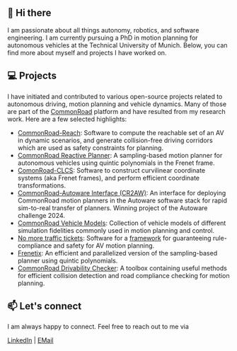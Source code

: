 ## 👋 Hi there
I am passionate about all things autonomy, robotics, and software engineering. 
I am currently pursuing a PhD in motion planning for autonomous vehicles at the Technical University of Munich.
Below, you can find more about myself and projects I have worked on.


## 💻 Projects
I have initiated and contributed to various open-source projects related to autonomous driving, motion planning and vehicle dynamics.
Many of those are part of the [CommonRoad](https://commonroad.in.tum.de/) platform and have resulted from my research work.
Here are a few selected highlights:

- [CommonRoad-Reach](https://github.com/CommonRoad/commonroad-reachable-set): Software to compute the reachable set of an AV in dynamic scenarios, and generate collision-free driving corridors which are used as safety constraints for planning.
- [CommonRoad Reactive Planner](https://github.com/CommonRoad/commonroad-reactive-planner): A sampling-based motion planner for autonomous vehicles using quintic polynomials in the Frenet frame.
- [ComonRoad-CLCS](https://github.com/CommonRoad/commonroad-clcs): Software to construct curvilinear coordinate systems (aka Frenet frames), and perform efficient coordinate transformations.
- [CommonRoad-Autoware Interface (CR2AW)](https://github.com/CommonRoad/commonroad-autoware-interface): An interface for deploying CommonRoad motion planners in the Autoware software stack for rapid sim-to-real transfer of planners. Winning project of the Autoware challenge 2024.
- [CommonRoad Vehicle Models](https://gitlab.lrz.de/tum-cps/commonroad-vehicle-models): Collection of vehicle models of different simulation fidelities commonly used in motion planning and control.
- [No more traffic tickets](https://github.com/CommonRoad/no-more-traffic-tickets): Software for a [framework](https://ieeexplore.ieee.org/abstract/document/11030935) for guaranteeing rule-compliance and safety for AV motion planning.
- [Frenetix](https://github.com/TUM-AVS/Frenetix-Motion-Planner): An efficient and parallelized version of the sampling-based planner using quintic polynomials.
- [CommonRoad Drivability Checker](https://github.com/CommonRoad/commonroad-drivability-checker): A toolbox containing useful methods for efficient collision detection and road compliance checking for motion planning.


## 📫 Let's connect

I am always happy to connect. Feel free to reach out to me via

[LinkedIn](https://www.linkedin.com/in/gerald-w%C3%BCrsching-01850b179/)  |  [EMail](wuersching.g@gmail.com)


<!--
**geraldfw/geraldfw** is a ✨ _special_ ✨ repository because its `README.md` (this file) appears on your GitHub profile.

Here are some ideas to get you started:

- 🔭 I’m currently working on ...
- 🌱 I’m currently learning ...
- 👯 I’m looking to collaborate on ...
- 🤔 I’m looking for help with ...
- 💬 Ask me about ...
- 📫 How to reach me: ...
- 😄 Pronouns: ...
- ⚡ Fun fact: ...
-->
